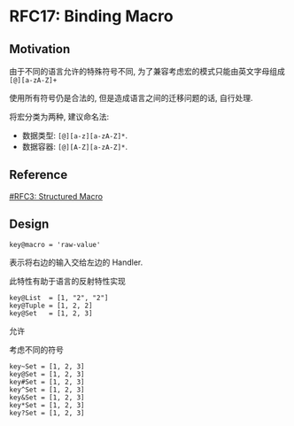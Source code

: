 RFC17: Binding Macro
====================

## Motivation


由于不同的语言允许的特殊符号不同, 为了兼容考虑宏的模式只能由英文字母组成 `[@][a-zA-Z]+`

使用所有符号仍是合法的, 但是造成语言之间的迁移问题的话, 自行处理.

将宏分类为两种, 建议命名法:

- 数据类型: `[@][a-z][a-zA-Z]*`.
- 数据容器: `[@][A-Z][a-zA-Z]*`.

## Reference

[#RFC3: Structured Macro](./RFC3%20-%20Structured%20Macro.md)

## Design

```arc
key@macro = 'raw-value'
```

表示将右边的输入交给左边的 Handler.

此特性有助于语言的反射特性实现

```arc
key@List  = [1, "2", "2"]
key@Tuple = [1, 2, 2]
key@Set   = [1, 2, 3]
```


允许 



考虑不同的符号

```text
key~Set = [1, 2, 3]
key@Set = [1, 2, 3]
key#Set = [1, 2, 3]
key^Set = [1, 2, 3]
key&Set = [1, 2, 3]
key*Set = [1, 2, 3]
key?Set = [1, 2, 3]
```
